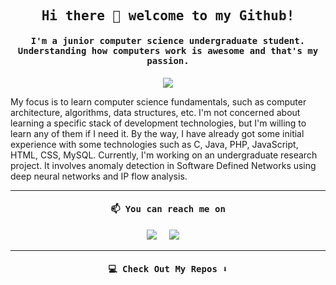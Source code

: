 <h2 align="center"><samp> Hi there 👋 welcome to my Github! </samp></h2>
<h4 align="center"><samp>I'm a junior computer science undergraduate student. Understanding how computers work is awesome and that's my passion.</samp></h4>

<p align="center">
  <img src="./gifs/gif1.gif">
</p>


My focus is to learn computer science fundamentals, such as computer architecture, algorithms, data structures, etc. I'm not concerned about learning a specific stack of development technologies, but I'm willing to learn any of them if I need it. By the way, I have already got some initial experience with some technologies such as C, Java, PHP, JavaScript, HTML, CSS, MySQL. Currently, I'm working on an undergraduate research project. It involves anomaly detection in Software Defined Networks using deep neural networks and IP flow analysis.

<hr>

<h4 align="center">   
  <samp>
   📫 You can reach me on
  </samp>
</h4>

<p align="center">
    <a target="_blank"href="https://www.linkedin.com/in/vitor-ruffo-8211731b6/?locale=en_US"><img src="https://img.shields.io/badge/linkedin-%230077B5.svg?&style=for-the-badge&logo=linkedin&logoColor=white" /></a>&nbsp;&nbsp;&nbsp;&nbsp;
  <a href="mailto:vitor.gs.ruffo@gmail.com?subject=Hello%20Vitor,%20I%20found%20you%20on%20Github"><img src="https://img.shields.io/badge/gmail-%23D14836.svg?&style=for-the-badge&logo=gmail&logoColor=white" /></a>&nbsp;&nbsp;&nbsp;&nbsp;
</p>



  


<hr>

<h4 align="center">   
  <samp>
    💻 Check Out My Repos ⬇️
  </samp>
</h4>
